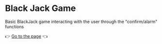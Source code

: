 # Black Jack Game
Basic BlackJack game interacting with the user through the "confirm/alarm" functions

:point_right: [Go to the page](https://aleksandrriabov.github.io/blackjack/) :point_left:

